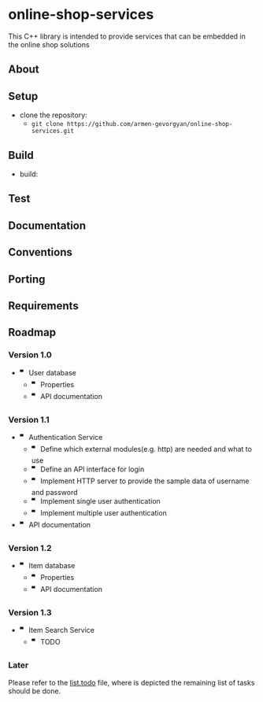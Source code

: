 # online-shop-services
This C++ library is intended to provide services that can be embedded in the online shop solutions

## About

## Setup

- clone the repository:
    - `git clone https://github.com/armen-gevorgyan/online-shop-services.git`


## Build

- build:


## Test

## Documentation

## Conventions

## Porting

## Requirements

## Roadmap

### Version 1.0
- 🬀 User database
    - 🬀 Properties
    - 🬀 API documentation    

### Version 1.1
- 🬀 Authentication Service
    - 🬀 Define which external modules(e.g. http) are needed and what to use
    - 🬀 Define an API interface for login
    - 🬀 Implement HTTP server to provide the sample data of username and password
    - 🬀 Implement single user authentication
    - 🬀 Implement multiple user authentication
- 🬀 API documentation

### Version 1.2
- 🬀 Item database
    - 🬀 Properties
    - 🬀 API documentation    

### Version 1.3
- 🬀 Item Search Service
    - 🬀 TODO

### Later
Please refer to the [list.todo](https://github.com/armen-gevorgyan/online-shop-services/blob/master/list.todo) file, where is depicted the remaining list of tasks should be done.